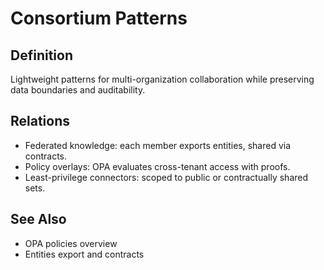 # Consortium Patterns

## Definition
Lightweight patterns for multi-organization collaboration while preserving data boundaries and auditability.

## Relations
- Federated knowledge: each member exports entities, shared via contracts.
- Policy overlays: OPA evaluates cross-tenant access with proofs.
- Least-privilege connectors: scoped to public or contractually shared sets.

## See Also
- OPA policies overview
- Entities export and contracts
